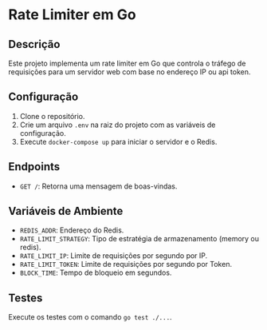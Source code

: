 # Rate Limiter em Go

## Descrição

Este projeto implementa um rate limiter em Go que controla o tráfego de requisições para um servidor web com base no endereço IP ou api token.

## Configuração

1. Clone o repositório.
2. Crie um arquivo `.env` na raiz do projeto com as variáveis de configuração.
3. Execute `docker-compose up` para iniciar o servidor e o Redis.

## Endpoints

- `GET /`: Retorna uma mensagem de boas-vindas.

## Variáveis de Ambiente

- `REDIS_ADDR`: Endereço do Redis.
- `RATE_LIMIT_STRATEGY`: Tipo de estratégia de armazenamento (memory ou redis).
- `RATE_LIMIT_IP`: Limite de requisições por segundo por IP.
- `RATE_LIMIT_TOKEN`: Limite de requisições por segundo por Token.
- `BLOCK_TIME`: Tempo de bloqueio em segundos.

## Testes

Execute os testes com o comando `go test ./...`.
